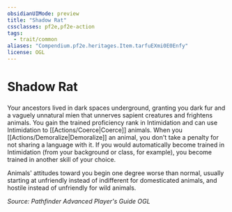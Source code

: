 ```yaml
---
obsidianUIMode: preview
title: "Shadow Rat"
cssclasses: pf2e,pf2e-action
tags:
  - trait/common
aliases: "Compendium.pf2e.heritages.Item.tarfuEXmi0E0Enfy"
license: OGL
---
```

# Shadow Rat

### 






Your ancestors lived in dark spaces underground, granting you dark fur and a vaguely unnatural mien that unnerves sapient creatures and frightens animals. You gain the trained proficiency rank in Intimidation and can use Intimidation to [[Actions/Coerce|Coerce]] animals. When you [[Actions/Demoralize|Demoralize]] an animal, you don't take a penalty for not sharing a language with it. If you would automatically become trained in Intimidation (from your background or class, for example), you become trained in another skill of your choice.

Animals' attitudes toward you begin one degree worse than normal, usually starting at unfriendly instead of indifferent for domesticated animals, and hostile instead of unfriendly for wild animals.

*Source: Pathfinder Advanced Player's Guide*
*OGL*